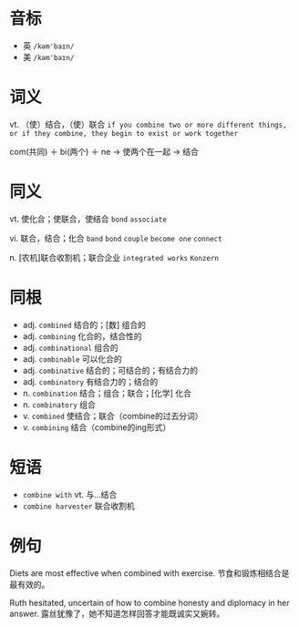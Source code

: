 # 音标

- 英 `/kəm'baɪn/`
- 美 `/kəm'baɪn/`

# 词义

vt. （使）结合，（使）联合
`if you combine two or more different things, or if they combine, they begin to exist or work together`



com(共同) ＋ bi(两个) ＋ ne → 使两个在一起 → 结合

# 同义

vt. 使化合；使联合，使结合
`bond` `associate`

vi. 联合，结合；化合
`band` `bond` `couple` `become one` `connect`

n. [农机]联合收割机；联合企业
`integrated works` `Konzern`

# 同根

- adj. `combined` 结合的；[数] 组合的
- adj. `combining` 化合的，结合性的
- adj. `combinational` 组合的
- adj. `combinable` 可以化合的
- adj. `combinative` 结合的；可结合的；有结合力的
- adj. `combinatory` 有结合力的；结合的
- n. `combination` 结合；组合；联合；[化学] 化合
- n. `combinatory` 组合
- v. `combined` 使结合；联合（combine的过去分词）
- v. `combining` 结合（combine的ing形式）

# 短语

- `combine with` vt. 与...结合
- `combine harvester` 联合收割机

# 例句

Diets are most effective when combined with exercise.
节食和锻炼相结合是最有效的。

Ruth hesitated, uncertain of how to combine honesty and diplomacy in her answer.
露丝犹豫了，她不知道怎样回答才能既诚实又婉转。



